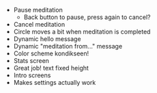 - Pause meditation
  - Back button to pause, press again to cancel?
- Cancel meditation
- Circle moves a bit when meditation is completed
- Dynamic hello message
- Dynamic "meditation from..." message
- Color scheme kondikseen!
- Stats screen
- Great job! text fixed height
- Intro screens
- Makes settings actually work